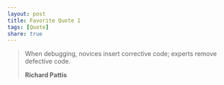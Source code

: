 ```yaml
---
layout: post
title: Favorite Quote 1
tags: [Quote]
share: true
---
```


> When debugging, novices insert corrective code; experts remove defective code.
>
> **Richard Pattis**